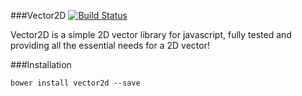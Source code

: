 ###Vector2D [![Build Status](https://travis-ci.org/hprofit/vector2d.svg?branch=master)](https://travis-ci.org/hprofit/vector2d)

Vector2D is a simple 2D vector library for javascript, fully tested and providing
all the essential needs for a 2D vector!

###Installation
```
bower install vector2d --save
```

